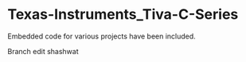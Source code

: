 # Texas-Instruments_Tiva-C-Series
Embedded code for various projects have been included.

Branch edit shashwat